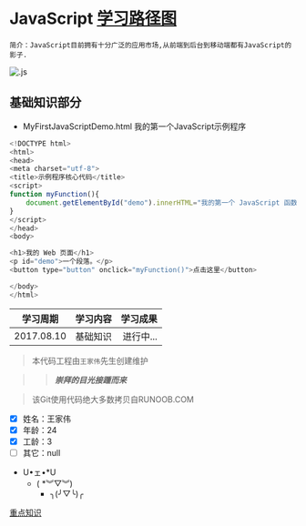 # JavaScript [学习路径图](http://www.runoob.com/js/js-tutorial.html)

	简介：JavaScript目前拥有十分广泛的应用市场,从前端到后台到移动端都有JavaScript的影子.

![.js](https://timgsa.baidu.com/timg?image&quality=80&size=b9999_10000&sec=1502362556655&di=75e8e85c7a65c2ab4c0c449788678409&imgtype=0&src=http%3A%2F%2Fs5.51cto.com%2Fwyfs02%2FM02%2F8C%2FC0%2FwKioL1h3KO2wDLl_AADTxc8C9A8345.jpg "JS炫酷logo")


## 基础知识部分
* MyFirstJavaScriptDemo.html 我的第一个JavaScript示例程序<!DOCTYPE html>
```JavaScript
<!DOCTYPE html>
<html>
<head>
<meta charset="utf-8"> 
<title>示例程序核心代码</title> 
<script>
function myFunction(){
	document.getElementById("demo").innerHTML="我的第一个 JavaScript 函数";
}
</script>
</head>
<body>

<h1>我的 Web 页面</h1>
<p id="demo">一个段落。</p>
<button type="button" onclick="myFunction()">点击这里</button>

</body>
</html>
```




|学习周期|学习内容|学习成果|
|-|:-:|-:|
|2017.08.10|基础知识|进行中...|
 
> 本代码工程由`王家伟`先生创建维护

>> ***崇拜的目光接踵而来***

> 该Git使用代码绝大多数拷贝自RUNOOB.COM

- [x] 姓名：王家伟
- [x] 年龄：24 
- [x] 工龄：3
- [ ] 其它：null

* U•ェ•*U
	* ( *︾▽︾)
		* ╮(╯▽╰)╭

[重点知识](#基础知识部分)
